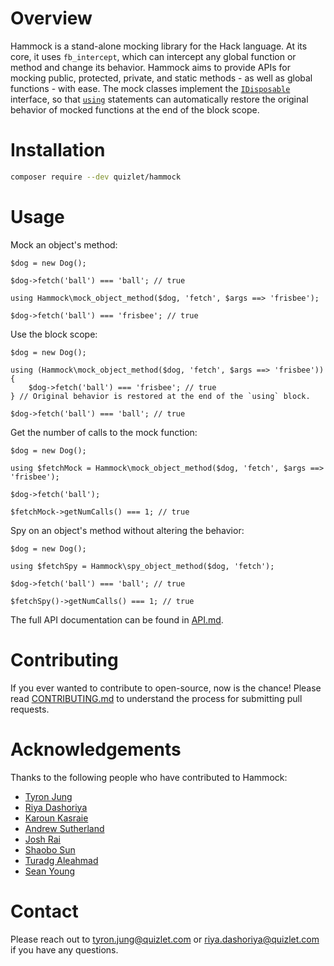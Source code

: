 # Overview

Hammock is a stand-alone mocking library for the Hack language. At its core, it uses `fb_intercept`, which can intercept any global function or method and change its behavior. Hammock aims to provide APIs for mocking public, protected, private, and static methods - as well as global functions - with ease. The mock classes implement the [`IDisposable`](https://docs.hhvm.com/hack/reference/interface/IDisposable/) interface, so that [`using`](https://docs.hhvm.com/hack/statements/using) statements can automatically restore the original behavior of mocked functions at the end of the block scope.

# Installation

```bash
composer require --dev quizlet/hammock
```

# Usage

Mock an object's method:

```hack
$dog = new Dog();

$dog->fetch('ball') === 'ball'; // true

using Hammock\mock_object_method($dog, 'fetch', $args ==> 'frisbee');

$dog->fetch('ball') === 'frisbee'; // true
```

Use the block scope:

```hack
$dog = new Dog();

using (Hammock\mock_object_method($dog, 'fetch', $args ==> 'frisbee')) {
	$dog->fetch('ball') === 'frisbee'; // true
} // Original behavior is restored at the end of the `using` block.

$dog->fetch('ball') === 'ball'; // true
```

Get the number of calls to the mock function:

```hack
$dog = new Dog();

using $fetchMock = Hammock\mock_object_method($dog, 'fetch', $args ==> 'frisbee');

$dog->fetch('ball');

$fetchMock->getNumCalls() === 1; // true
```

Spy on an object's method without altering the behavior:

```hack
$dog = new Dog();

using $fetchSpy = Hammock\spy_object_method($dog, 'fetch');

$dog->fetch('ball') === 'ball'; // true

$fetchSpy()->getNumCalls() === 1; // true
```

The full API documentation can be found in [API.md](https://github.com/quizlet/hammock/blob/master/API.md).

# Contributing

If you ever wanted to contribute to open-source, now is the chance! Please read [CONTRIBUTING.md](https://github.com/quizlet/hammock/blob/master/CONTRIBUTING.md) to understand the process for submitting pull requests.

# Acknowledgements

Thanks to the following people who have contributed to Hammock:
- [Tyron Jung](https://github.com/tyronjung-quizlet)
- [Riya Dashoriya](https://github.com/riyadashoriya-qz)
- [Karoun Kasraie](https://github.com/karoun)
- [Andrew Sutherland](https://github.com/asuth)
- [Josh Rai](https://github.com/joshrai)
- [Shaobo Sun](https://github.com/shaobos)
- [Turadg Aleahmad](https://github.com/turadg)
- [Sean Young](https://github.com/syoung-quizlet)

# Contact

Please reach out to tyron.jung@quizlet.com or riya.dashoriya@quizlet.com if you have any questions.
